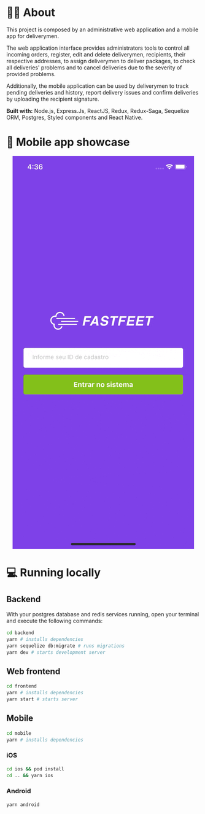 # 🕵️‍♀️ About

This project is composed by an administrative web application and a mobile app for deliverymen.

The web application interface provides administrators tools to control all incoming orders, register, edit and delete deliverymen, recipients, their respective addresses, to assign deliverymen to deliver packages, to check all deliveries' problems and to cancel deliveries due to the severity of provided problems.

Additionally, the mobile application can be used by deliverymen to track pending deliveries and history, report delivery issues and confirm deliveries by uploading the recipient signature.

**Built with:** Node.js, Express.Js, ReactJS, Redux, Redux-Saga, Sequelize ORM, Postgres, Styled components and React Native.

# 📱 Mobile app showcase

<p align="center">
  <img src="./_captures/fast-feet-mobile.gif">
</p>

# 💻 Running locally

## Backend

With your postgres database and redis services running, open your terminal and execute the following commands:

```sh
cd backend
yarn # installs dependencies
yarn sequelize db:migrate # runs migrations
yarn dev # starts development server
```

## Web frontend

```sh
cd frontend
yarn # installs dependencies
yarn start # starts server
```

## Mobile

```sh
cd mobile
yarn # installs dependencies
```

### iOS

```sh
cd ios && pod install
cd .. && yarn ios
```

### Android

```sh
yarn android
```

